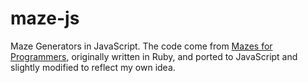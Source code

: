 # maze-js
Maze Generators in JavaScript. The code come from [Mazes for Programmers](https://pragprog.com/book/jbmaze/mazes-for-programmers), originally written in Ruby, and ported to JavaScript and slightly modified to reflect my own idea.
